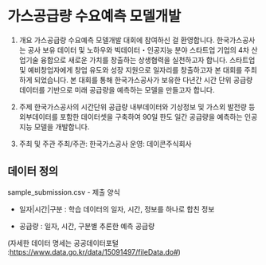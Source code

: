 # 가스공급량 수요예측 모델개발

1. 개요
가스공급량 수요예측 모델개발 대회에 참여하신 걸 환영합니다.
한국가스공사는 공사 보유 데이터 및 노하우와 빅데이터・인공지능 분야 스타트업 기업의 4차 산업기술 융합으로 새로운 가치를 창출하는 상생협력을 실천하고자 합니다.
스타트업 및 예비창업자에게 창업 유도와 성장 지원으로 일자리를 창출하고자 본 대회를 주최하게 되었습니다.
본 대회를 통해 한국가스공사가 보유한 다년간 시간 단위 공급량 데이터를 기반으로 미래 공급량을 예측하는 모델을 만들고자 합니다.


2. 주제
한국가스공사의 시간단위 공급량 내부데이터와 기상정보 및 가스외 발전량 등 외부데이터를 포함한 데이터셋을 구축하여 90일 한도 일간 공급량을 예측하는 인공지능 모델을 개발합니다.


3. 주최 및 주관
주최/주관: 한국가스공사
운영: 데이콘주식회사

## 데이터 정의

sample_submission.csv - 제출 양식
 - 일자|시간|구분 : 학습 데이터의 일자, 시간, 정보를 하나로 합친 정보

 - 공급량 : 일자, 시간, 구분별 추론한 예측 공급량


(자세한 데이터 명세는 공공데이터포털 :https://www.data.go.kr/data/15091497/fileData.do#)
